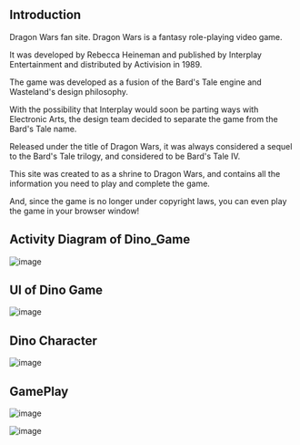 ## Introduction

Dragon Wars fan site. Dragon Wars is a fantasy role-playing video game.

It was developed by Rebecca Heineman and published by Interplay Entertainment and distributed by Activision in 1989.

The game was developed as a fusion of the Bard's Tale engine and Wasteland's design philosophy. 

With the possibility that Interplay would soon be parting ways with Electronic Arts, the design team decided to separate the game from the Bard's Tale name.

Released under the title of Dragon Wars, it was always considered a sequel to the Bard's Tale trilogy, and considered to be Bard's Tale IV. 

This site was created to as a shrine to Dragon Wars, and contains all the information you need to play and complete the game. 

And, since the game is no longer under copyright laws, you can even play the game in your browser window!

## Activity Diagram of Dino_Game

![image](https://user-images.githubusercontent.com/61939693/153766816-fbe0fae8-7031-486d-abaf-60097a015a89.png)


## UI of Dino Game

![image](https://user-images.githubusercontent.com/61939693/153766742-068fa9a0-5cba-4895-b20a-39c2a28758c6.png)

## Dino Character 

![image](https://user-images.githubusercontent.com/61939693/153766763-d72a1e4e-9fe4-4d63-a3d6-248fe3648f84.png)



## GamePlay


![image](https://user-images.githubusercontent.com/61939693/153766773-436efdce-ab74-4844-82ad-f02f3b9c88ed.png)




![image](https://user-images.githubusercontent.com/61939693/153766791-1909b7a2-78de-4336-aa5c-3eae551f5071.png)



